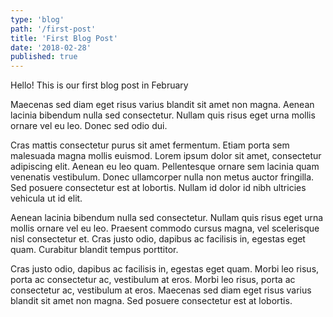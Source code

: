 ```yaml
---
type: 'blog'
path: '/first-post'
title: 'First Blog Post'
date: '2018-02-28'
published: true
---
```


Hello! This is our first blog post in February

Maecenas sed diam eget risus varius blandit sit amet non magna. Aenean lacinia bibendum nulla sed consectetur. Nullam quis risus eget urna mollis ornare vel eu leo. Donec sed odio dui.

Cras mattis consectetur purus sit amet fermentum. Etiam porta sem malesuada magna mollis euismod. Lorem ipsum dolor sit amet, consectetur adipiscing elit. Aenean eu leo quam. Pellentesque ornare sem lacinia quam venenatis vestibulum. Donec ullamcorper nulla non metus auctor fringilla. Sed posuere consectetur est at lobortis. Nullam id dolor id nibh ultricies vehicula ut id elit.

Aenean lacinia bibendum nulla sed consectetur. Nullam quis risus eget urna mollis ornare vel eu leo. Praesent commodo cursus magna, vel scelerisque nisl consectetur et. Cras justo odio, dapibus ac facilisis in, egestas eget quam. Curabitur blandit tempus porttitor.

Cras justo odio, dapibus ac facilisis in, egestas eget quam. Morbi leo risus, porta ac consectetur ac, vestibulum at eros. Morbi leo risus, porta ac consectetur ac, vestibulum at eros. Maecenas sed diam eget risus varius blandit sit amet non magna. Sed posuere consectetur est at lobortis.
